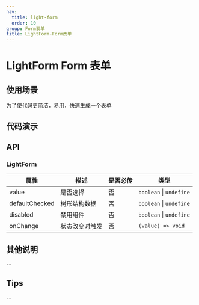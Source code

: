 ```yaml
---
nav:
  title: light-form
  order: 10
group: Form表单
title: LightForm-Form表单
---
```


# LightForm Form 表单

## 使用场景

为了使代码更简洁，易用，快速生成一个表单

## 代码演示

<code src='./demo' ></code>

## API

### LightForm

| 属性           | 描述           | 是否必传 | 类型                    |
| -------------- | -------------- | -------- | ----------------------- |
| value          | 是否选择       | 否       | `boolean` \| `undefine` |
| defaultChecked | 树形结构数据   | 否       | `boolean` \| `undefine` |
| disabled       | 禁用组件       | 否       | `boolean` \| `undefine` |
| onChange       | 状态改变时触发 | 否       | `(value) => void`       |

## 其他说明

--

## Tips

--

